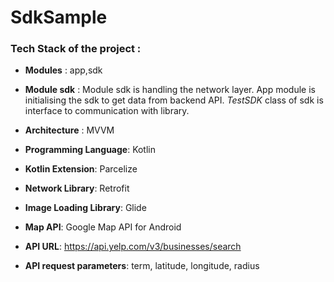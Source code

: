 # SdkSample



### Tech Stack of the project :

- **Modules** : app,sdk
- **Module sdk** : Module sdk is handling the network layer. App module is initialising the sdk to get data from backend API. *TestSDK* class of sdk is interface to communication with library.

- **Architecture** : MVVM
- **Programming Language**: Kotlin
- **Kotlin Extension**: Parcelize
- **Network Library**:  Retrofit
- **Image Loading Library**: Glide
- **Map API**: Google Map API for Android
- **API URL**:  https://api.yelp.com/v3/businesses/search
- **API request parameters**: term, latitude, longitude, radius
